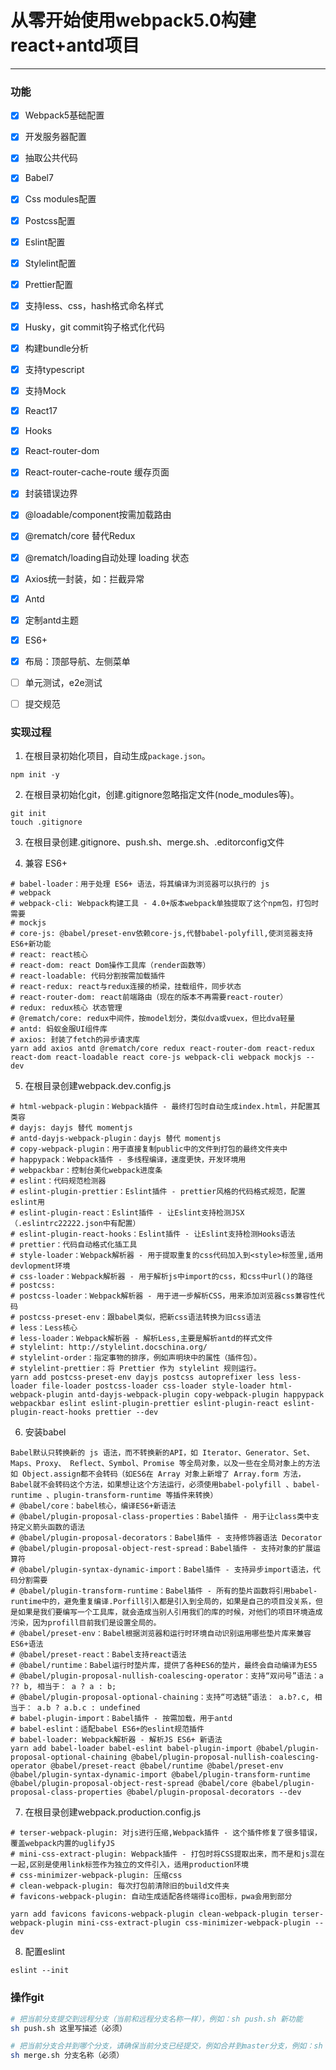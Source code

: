 # 从零开始使用webpack5.0构建react+antd项目
***
### 功能
- [x] Webpack5基础配置
- [x] 开发服务器配置
- [x] 抽取公共代码
- [x] Babel7
- [x] Css modules配置
- [x] Postcss配置
- [x] Eslint配置
- [x] Stylelint配置
- [x] Prettier配置
- [x] 支持less、css，hash格式命名样式
- [x] Husky，git commit钩子格式化代码
- [x] 构建bundle分析
- [x] 支持typescript
- [x] 支持Mock
- [x] React17
- [x] Hooks
- [x] React-router-dom
- [x] React-router-cache-route 缓存页面
- [x] 封装错误边界
- [x] @loadable/component按需加载路由
- [x] @rematch/core 替代Redux
- [x] @rematch/loading自动处理 loading 状态
- [x] Axios统一封装，如：拦截异常
- [x] Antd
- [x] 定制antd主题
- [x] ES6+
- [x] 布局：顶部导航、左侧菜单

- [ ] 单元测试，e2e测试
- [ ] 提交规范


### 实现过程
1. 在根目录初始化项目，自动生成`package.json`。
```
npm init -y
```
2. 在根目录初始化git，创建.gitignore忽略指定文件(node_modules等)。
```
git init
touch .gitignore
```
3. 在根目录创建.gitignore、push.sh、merge.sh、.editorconfig文件

4. 兼容 ES6+
```
# babel-loader：用于处理 ES6+ 语法，将其编译为浏览器可以执行的 js
# webpack
# webpack-cli: Webpack构建工具 - 4.0+版本webpack单独提取了这个npm包，打包时需要
# mockjs
# core-js: @babel/preset-env依赖core-js,代替babel-polyfill,使浏览器支持ES6+新功能
# react: react核心
# react-dom: react Dom操作工具库（render函数等）
# react-loadable: 代码分割按需加载插件
# react-redux: react与redux连接的桥梁，挂载组件，同步状态
# react-router-dom: react前端路由（现在的版本不再需要react-router）
# redux: redux核心 状态管理
# @rematch/core: redux中间件，按model划分，类似dva或vuex，但比dva轻量
# antd: 蚂蚁金服UI组件库
# axios: 封装了fetch的异步请求库
yarn add axios antd @rematch/core redux react-router-dom react-redux react-dom react-loadable react core-js webpack-cli webpack mockjs --dev
```

5. 在根目录创建webpack.dev.config.js
```
# html-webpack-plugin：Webpack插件 - 最终打包时自动生成index.html，并配置其类容
# dayjs: dayjs 替代 momentjs
# antd-dayjs-webpack-plugin：dayjs 替代 momentjs
# copy-webpack-plugin：用于直接复制public中的文件到打包的最终文件夹中
# happypack：Webpack插件 - 多线程编译，速度更快，开发环境用
# webpackbar：控制台美化webpack进度条
# eslint：代码规范检测器
# eslint-plugin-prettier：Eslint插件 - prettier风格的代码格式规范，配置eslint用
# eslint-plugin-react：Eslint插件 - 让Eslint支持检测JSX（.eslintrc22222.json中有配置）
# eslint-plugin-react-hooks：Eslint插件 - 让Eslint支持检测Hooks语法
# prettier：代码自动格式化插工具
# style-loader：Webpack解析器 - 用于提取重复的css代码加入到<style>标签里,适用devlopment环境
# css-loader：Webpack解析器 - 用于解析js中import的css，和css中url()的路径
# postcss:
# postcss-loader：Webpack解析器 - 用于进一步解析CSS，用来添加浏览器css兼容性代码
# postcss-preset-env：跟babel类似，把新css语法转换为旧css语法
# less：Less核心
# less-loader：Webpack解析器 - 解析Less,主要是解析antd的样式文件
# stylelint: http://stylelint.docschina.org/
# stylelint-order：指定事物的排序，例如声明块中的属性（插件包）。
# stylelint-prettier：将 Prettier 作为 stylelint 规则运行。
yarn add postcss-preset-env dayjs postcss autoprefixer less less-loader file-loader postcss-loader css-loader style-loader html-webpack-plugin antd-dayjs-webpack-plugin copy-webpack-plugin happypack webpackbar eslint eslint-plugin-prettier eslint-plugin-react eslint-plugin-react-hooks prettier --dev

```
6. 安装babel
```
Babel默认只转换新的 js 语法，而不转换新的API，如 Iterator、Generator、Set、Maps、Proxy、 Reflect、Symbol、Promise 等全局对象，以及一些在全局对象上的方法如 Object.assign都不会转码（如ES6在 Array 对象上新增了 Array.form 方法，Babel就不会转码这个方法，如果想让这个方法运行，必须使用babel-polyfill 、babel-runtime 、plugin-transform-runtime 等插件来转换）
# @babel/core：babel核心，编译ES6+新语法
# @babel/plugin-proposal-class-properties：Babel插件 - 用于让class类中支持定义箭头函数的语法
# @babel/plugin-proposal-decorators：Babel插件 - 支持修饰器语法 Decorator
# @babel/plugin-proposal-object-rest-spread：Babel插件 - 支持对象的扩展运算符
# @babel/plugin-syntax-dynamic-import：Babel插件 - 支持异步import语法，代码分割需要
# @babel/plugin-transform-runtime：Babel插件 - 所有的垫片函数将引用babel-runtime中的，避免重复编译.Porfill引入都是引入到全局的，如果是自己的项目没关系，但是如果是我们要编写一个工具库，就会造成当别人引用我们的库的时候，对他们的项目环境造成污染，因为profill目前我们是设置全局的。
# @babel/preset-env：Babel根据浏览器和运行时环境自动识别运用哪些垫片库来兼容ES6+语法
# @babel/preset-react：Babel支持react语法
# @babel/runtime：Babel运行时垫片库，提供了各种ES6的垫片，最终会自动编译为ES5
# @babel/plugin-proposal-nullish-coalescing-operator：支持“双问号”语法：a ?? b, 相当于： a ? a : b;
# @babel/plugin-proposal-optional-chaining：支持“可选链”语法： a.b?.c, 相当于： a.b ? a.b.c : undefined
# babel-plugin-import：Babel插件 - 按需加载，用于antd
# babel-eslint：适配babel ES6+的eslint规范插件
# babel-loader: Webpack解析器 - 解析JS ES6+ 新语法
yarn add babel-loader babel-eslint babel-plugin-import @babel/plugin-proposal-optional-chaining @babel/plugin-proposal-nullish-coalescing-operator @babel/preset-react @babel/runtime @babel/preset-env @babel/plugin-syntax-dynamic-import @babel/plugin-transform-runtime @babel/plugin-proposal-object-rest-spread @babel/core @babel/plugin-proposal-class-properties @babel/plugin-proposal-decorators --dev
```
7. 在根目录创建webpack.production.config.js
```
# terser-webpack-plugin: 对js进行压缩,Webpack插件 - 这个插件修复了很多错误，覆盖webpack内置的uglifyJS
# mini-css-extract-plugin: Webpack插件 - 打包时将CSS提取出来，而不是和js混在一起,区别是使用link标签作为独立的文件引入，适用production环境
# css-minimizer-webpack-plugin: 压缩css
# clean-webpack-plugin: 每次打包前清除旧的build文件夹
# favicons-webpack-plugin: 自动生成适配各终端得ico图标，pwa会用到部分

yarn add favicons favicons-webpack-plugin clean-webpack-plugin terser-webpack-plugin mini-css-extract-plugin css-minimizer-webpack-plugin --dev
```
8. 配置eslint
```
eslint --init
```

### 操作git
```bash
# 把当前分支提交到远程分支（当前和远程分支名称一样），例如：sh push.sh 新功能
sh push.sh 这里写描述（必须）

# 把当前分支合并到哪个分支，请确保当前分支已经提交，例如合并到master分支，例如：sh merge.sh master
sh merge.sh 分支名称（必须）
```
